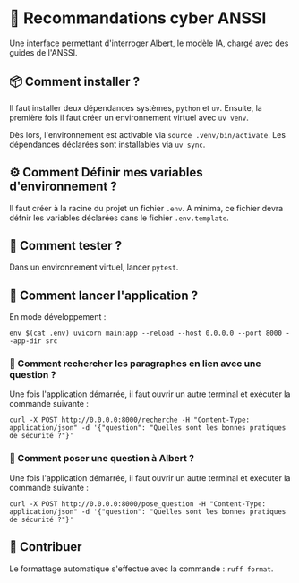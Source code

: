 # 🔐 Recommandations cyber ANSSI

Une interface permettant d'interroger [Albert](https://albert.etalab.gouv.fr), le modèle IA, chargé avec des guides de l'ANSSI.

## 📦 Comment installer ?

Il faut installer deux dépendances systèmes, `python` et `uv`.
Ensuite, la première fois il faut créer un environnement virtuel avec `uv venv`.

Dès lors, l'environnement est activable via `source .venv/bin/activate`.
Les dépendances déclarées sont installables via `uv sync`.

## ⚙️ Comment Définir mes variables d'environnement ?

Il faut créer à la racine du projet un fichier `.env`.
A minima, ce fichier devra défnir les variables déclarées dans le fichier `.env.template`.

## 🧪 Comment tester ?

Dans un environnement virtuel, lancer `pytest`.

## 🚀 Comment lancer l'application ?

En mode développement :

```shell
env $(cat .env) uvicorn main:app --reload --host 0.0.0.0 --port 8000 --app-dir src
```

### 💬 Comment rechercher les paragraphes en lien avec une question ?

Une fois l'application démarrée, il faut ouvrir un autre terminal et exécuter la commande suivante :

```shell
curl -X POST http://0.0.0.0:8000/recherche -H "Content-Type: application/json" -d '{"question": "Quelles sont les bonnes pratiques de sécurité ?"}'
```

### 💬 Comment poser une question à Albert ?
Une fois l'application démarrée, il faut ouvrir un autre terminal et exécuter la commande suivante :

```shell
curl -X POST http://0.0.0.0:8000/pose_question -H "Content-Type: application/json" -d '{"question": "Quelles sont les bonnes pratiques de sécurité ?"}'
```

## 🤝 Contribuer

Le formattage automatique s'effectue avec la commande : `ruff format`.